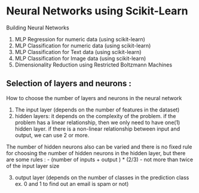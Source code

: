 # Neural Networks using Scikit-Learn
Building Neural Networks

1. MLP Regression for numeric data (using scikit-learn)
2. MLP Classification for numeric data (using scikit-learn)
3. MLP Classification for Text data (using scikit-learn)
4. MLP Classification for Image data (using scikit-learn)
5. Dimensionality Reduction using Restricted Boltzmann Machines


## Selection of layers and neurons :
How to choose the number of layers and neurons in the neural network 

1. The input layer (depends on the number of features in the dataset)
2. hidden layers:
    it depends on the complexity of the problem. 
    if the problem has a linear relationship, then we only need to have one(1) hidden layer.
    if there is a non-linear relationship between input and output, we can use 2 or more.

The number of hidden neurons also can be varied and there is no fixed rule for choosing the number of hidden neurons in the hidden layer, but 
there are some rules :
    - (number of inputs + output ) * (2/3)
    - not more than twice of the input layer size

3. output layer (depends on the number of classes in the prediction class ex. 0 and 1 to find out an email is spam or not)


